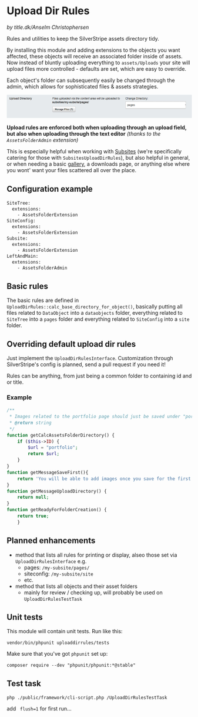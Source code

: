 # Upload Dir Rules

_by title.dk/Anselm Christophersen_

Rules and utilities to keep the SilverStripe assets directory tidy.

By installing this module and adding extensions to the objects you want affected,
these objects will receive an associated folder inside of assets.
Now instead of bluntly uploading everything to `assets/Uploads` your site will
upload files more controlled - defaults are set, which are easy to override.

Each object's folder can subsequently easily be changed through the admin, which
allows for sophisticated files & assets strategies.

![Administration](docs/img/admin.png)


**Upload rules are enforced both when uploading through an upload field, but also
when uploading through the text editor**
_(thanks to the `AssetsFolderAdmin` extension)_

This is especially helpful when working with [Subsites](https://github.com/silverstripe/silverstripe-subsites/)
(we're specifically catering for those with `SubsitesUploadDirRules`), but also helpful
in general, or when needing a basic [gallery](https://github.com/titledk/silverstripe-gallery),
a downloads page, or anything else where you wont' want your files scattered all over the place.


## Configuration example

    SiteTree:
      extensions:
        - AssetsFolderExtension
    SiteConfig:
      extensions:
        - AssetsFolderExtension
    Subsite:
      extensions:
        - AssetsFolderExtension
    LeftAndMain:
      extensions:
        - AssetsFolderAdmin



## Basic rules

The basic rules are defined in `UploadDirRules::calc_base_directory_for_object()`, basically
putting all files related to `DataObject` into a `dataobjects` folder, everything related to
`SiteTree` into a `pages` folder and everything related to `SiteConfig` into a `site` folder.



## Overriding default upload dir rules

Just implement the `UploadDirRulesInterface`.
Customization through SilverStripe's config is planned, send a pull request if you need it!

Rules can be anything, from just being a common folder to containing id and or title.

### Example

```php
/**
 * Images related to the portfolio page should just be saved under "portfolio"
 * @return string
 */
function getCalcAssetsFolderDirectory() {
    if ($this->ID) {
        $url = "portfolio";
        return $url;
    }
}
function getMessageSaveFirst(){
    return 'You will be able to add images once you save for the first time.';
}
function getMessageUploadDirectory() {
    return null;
}
function getReadyForFolderCreation() {
    return true;
    }
```

## Planned enhancements

* method that lists all rules for printing or display, alseo those set via `UploadDirRulesInterface` e.g.
	* pages: `/my-subsite/pages/`
	* siteconfig: `/my-subsite/site`
	* etc.
* method that lists all objects and their asset folders
	* mainly for review / checking up, will probably be used on `UploadDirRulesTestTask`

## Unit tests

This module will contain unit tests. Run like this:

	vendor/bin/phpunit uploaddirrules/tests

Make sure that you've got `phpunit` set up:

	composer require --dev "phpunit/phpunit:*@stable"

## Test task


	php ./public/framework/cli-script.php /UploadDirRulesTestTask

add ` flush=1` for first run...
